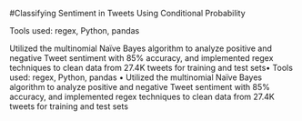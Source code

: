 #Classifying Sentiment in Tweets Using Conditional Probability

Tools used: regex, Python, pandas

Utilized the multinomial Naïve Bayes algorithm to analyze positive and negative Tweet sentiment with 85% accuracy, and implemented regex techniques to clean data from 27.4K tweets for training and test sets• Tools used: regex, Python, pandas • Utilized the multinomial Naïve Bayes algorithm to analyze positive and negative Tweet sentiment with 85% accuracy, and implemented regex techniques to clean data from 27.4K tweets for training and test sets

